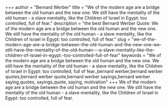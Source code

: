 +++
author = "Bernard Werber"
title = "We of the modern age are a bridge between the old human and the new one. We still have the mentality of the old human - a slave mentality, like the Children of Israel in Egypt: too controlled, full of fear."
description = "the best Bernard Werber Quote: We of the modern age are a bridge between the old human and the new one. We still have the mentality of the old human - a slave mentality, like the Children of Israel in Egypt: too controlled, full of fear."
slug = "we-of-the-modern-age-are-a-bridge-between-the-old-human-and-the-new-one-we-still-have-the-mentality-of-the-old-human---a-slave-mentality-like-the-children-of-israel-in-egypt:-too-controlled-full-of-fear"
keywords = "We of the modern age are a bridge between the old human and the new one. We still have the mentality of the old human - a slave mentality, like the Children of Israel in Egypt: too controlled, full of fear.,bernard werber,bernard werber quotes,bernard werber quote,bernard werber sayings,bernard werber saying,quotes, sayings,quote, saying, motivation"
+++
We of the modern age are a bridge between the old human and the new one. We still have the mentality of the old human - a slave mentality, like the Children of Israel in Egypt: too controlled, full of fear.
